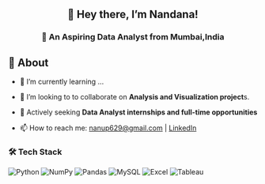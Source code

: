 ## <p align="center"> 👋 Hey there, I’m Nandana! 
### <p align="center">🎯 An Aspiring Data Analyst from Mumbai,India
<!-- 
**NandanaAnup/NandanaAnup** is a ✨ _special_ ✨ repository because its `README.md` (this file) appears on your GitHub profile.
Here are some ideas to get you started:
## 🚀 About 
- 🔭 I’m currently working on ...
- 🌱 I’m currently learning ...
- 👯 I’m looking to collaborate on ...
- 🤔 I’m looking for help with ...
- 💬 Ask me about ...
- 📫 How to reach me: ...
- 😄 Pronouns: ...
- ⚡ Fun fact: ...
-->

## 🚀 About    
- 🌱 I’m currently learning ...
  
- 🤔 I’m looking to to collaborate on **Analysis and Visualization project**s.
 
- 💼 Actively seeking **Data Analyst internships and full-time opportunities**
  
- 📫 How to reach me: [nanup629@gmail.com](mailto:nanup629@gmail.com) | [LinkedIn](https://www.linkedin.com/in/nandana-anup-902255214)




<!-- - 📙 Check out my [View My Resume](resume.pdf)
-->







### 🛠️ Tech Stack  
![Python](https://img.shields.io/badge/Python-3776AB?logo=python&logoColor=white) ![NumPy](https://img.shields.io/badge/NumPy-4D77CF?logo=numpy&logoColor=white) ![Pandas](https://img.shields.io/badge/Pandas-150458?logo=pandas&logoColor=white) ![MySQL](https://img.shields.io/badge/MySQL-4479A1?logo=mysql&logoColor=white) ![Excel](https://img.shields.io/badge/Excel-217346?logo=microsoft-excel&logoColor=white) ![Tableau](https://img.shields.io/badge/Tableau-E97627?logo=tableau&logoColor=white)    
